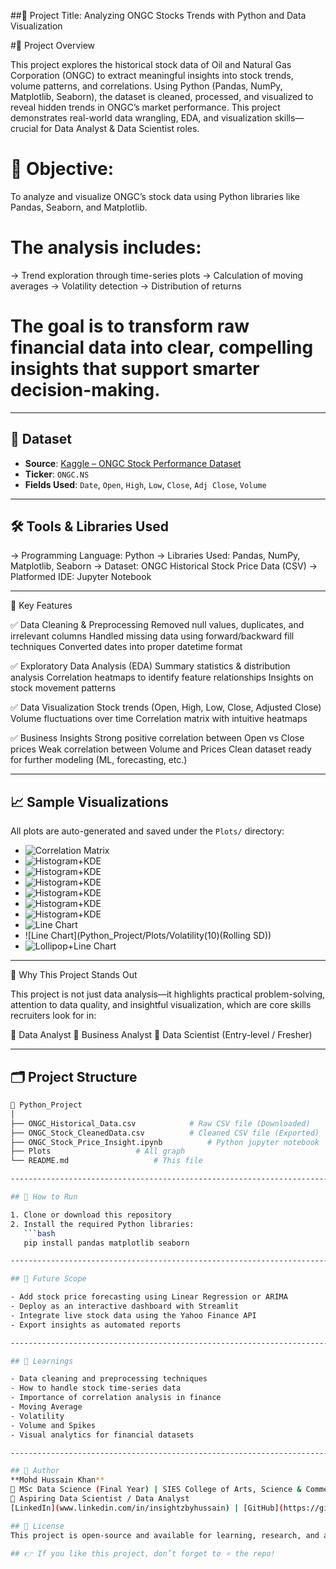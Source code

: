 ##🔖 Project Title: Analyzing ONGC Stocks Trends with Python and Data Visualization

#🔖 Project Overview

This project explores the historical stock data of Oil and Natural Gas Corporation (ONGC) to extract meaningful insights into stock trends, volume patterns, and correlations.
Using Python (Pandas, NumPy, Matplotlib, Seaborn), the dataset is cleaned, processed, and visualized to reveal hidden trends in ONGC’s market performance. This project demonstrates real-world data wrangling, EDA, and visualization skills—crucial for Data Analyst & Data Scientist roles.

# 📌 Objective:
To analyze and visualize ONGC’s stock data using Python libraries like Pandas, Seaborn, and Matplotlib.

# The analysis includes:
-> Trend exploration through time-series plots
-> Calculation of moving averages
-> Volatility detection
-> Distribution of returns

# The goal is to transform raw financial data into clear, compelling insights that support smarter decision-making.
-------------------------------------------------------------------------------------------------------------------------------------------

## 📁 Dataset
- **Source**: [Kaggle – ONGC Stock Performance Dataset](https://www.kaggle.com/datasets/nitirajkulkarni/ongc-ns-stock-performance)  
- **Ticker**: `ONGC.NS`  
- **Fields Used**: `Date`, `Open`, `High`, `Low`, `Close`, `Adj Close`, `Volume`

-------------------------------------------------------------------------------------------------------------------------------------------

## 🛠️ Tools & Libraries Used
-> Programming Language: Python 
-> Libraries Used: Pandas, NumPy, Matplotlib, Seaborn
-> Dataset: ONGC Historical Stock Price Data (CSV) 
-> Platformed IDE: Jupyter Notebook

-------------------------------------------------------------------------------------------------------------------------------------------

🚀 Key Features

✅ Data Cleaning & Preprocessing
Removed null values, duplicates, and irrelevant columns
Handled missing data using forward/backward fill techniques
Converted dates into proper datetime format

✅ Exploratory Data Analysis (EDA)
Summary statistics & distribution analysis
Correlation heatmaps to identify feature relationships
Insights on stock movement patterns

✅ Data Visualization
Stock trends (Open, High, Low, Close, Adjusted Close)
Volume fluctuations over time
Correlation matrix with intuitive heatmaps

✅ Business Insights
Strong positive correlation between Open vs Close prices
Weak correlation between Volume and Prices
Clean dataset ready for further modeling (ML, forecasting, etc.)

-------------------------------------------------------------------------------------------------------------------------------------------

## 📈 Sample Visualizations

All plots are auto-generated and saved under the `Plots/` directory:

- ![Correlation Matrix](Python_Project/Plots/Correlation_matrix_plot.png)
- ![Histogram+KDE](Python_Project/Plots/Distribution_of_Open.png)
- ![Histogram+KDE](Python_Project/Plots/Distribution_of_High.png)
- ![Histogram+KDE](Python_Project/Plots/Distribution_of_Low.png)
- ![Histogram+KDE](Python_Project/Plots/Distribution_of_Close.png)
- ![Histogram+KDE](Python_Project/Plots/Distribution_of_Adjclose.png)
- ![Histogram+KDE](Python_Project/Plots/Distribution_of_Volume.png)
- ![Line Chart](Python_Project/Plots/Moving_Average_(20,50))
- ![Line Chart](Python_Project/Plots/Volatility(10)(Rolling SD))
- ![Lollipop+Line Chart](Python_Project/Plots/Volume_&_spikes)

-------------------------------------------------------------------------------------------------------------------------------------------

🎯 Why This Project Stands Out

This project is not just data analysis—it highlights practical problem-solving, attention to data quality, and insightful visualization, which are core skills recruiters look for in:

📌 Data Analyst
📌 Business Analyst
📌 Data Scientist (Entry-level / Fresher)

-------------------------------------------------------------------------------------------------------------------------------------------

## 🗂️ Project Structure

```bash
📁 Python_Project
│
├── ONGC_Historical_Data.csv			# Raw CSV file (Downloaded)
├── ONGC_Stock_CleanedData.csv			# Cleaned CSV file (Exported)
├── ONGC_Stock_Price_Insight.ipynb			# Python jupyter notebook 
├── Plots					# All graph  
└── README.md					# This file 

-------------------------------------------------------------------------------------------------------------------------------------------

## 🚀 How to Run

1. Clone or download this repository  
2. Install the required Python libraries:
   ```bash
   pip install pandas matplotlib seaborn

-------------------------------------------------------------------------------------------------------------------------------------------

## 📌 Future Scope

- Add stock price forecasting using Linear Regression or ARIMA
- Deploy as an interactive dashboard with Streamlit
- Integrate live stock data using the Yahoo Finance API
- Export insights as automated reports

-------------------------------------------------------------------------------------------------------------------------------------------

## 🧠 Learnings

- Data cleaning and preprocessing techniques
- How to handle stock time-series data
- Importance of correlation analysis in finance
- Moving Average
- Volatility
- Volume and Spikes
- Visual analytics for financial datasets

-------------------------------------------------------------------------------------------------------------------------------------------

## 👤 Author
**Mohd Hussain Khan**  
📌 MSc Data Science (Final Year) | SIES College of Arts, Science & Commerce
💼 Aspiring Data Scientist / Data Analyst
[LinkedIn](www.linkedin.com/in/insightzbyhussain) | [GitHub](https://github.com/insightzbyhussain)

## 📌 License
This project is open-source and available for learning, research, and academic demonstration purposes.

## 👉 If you like this project, don’t forget to ⭐ the repo!
